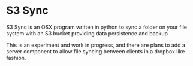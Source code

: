 S3 Sync
=======================

S3 Sync is an OSX program written in python to sync a folder on your file system with an S3 bucket providing data persistence and backup

This is an experiment and work in progress, and there are plans to add a server component to allow file syncing between clients in a dropbox like fashion.

